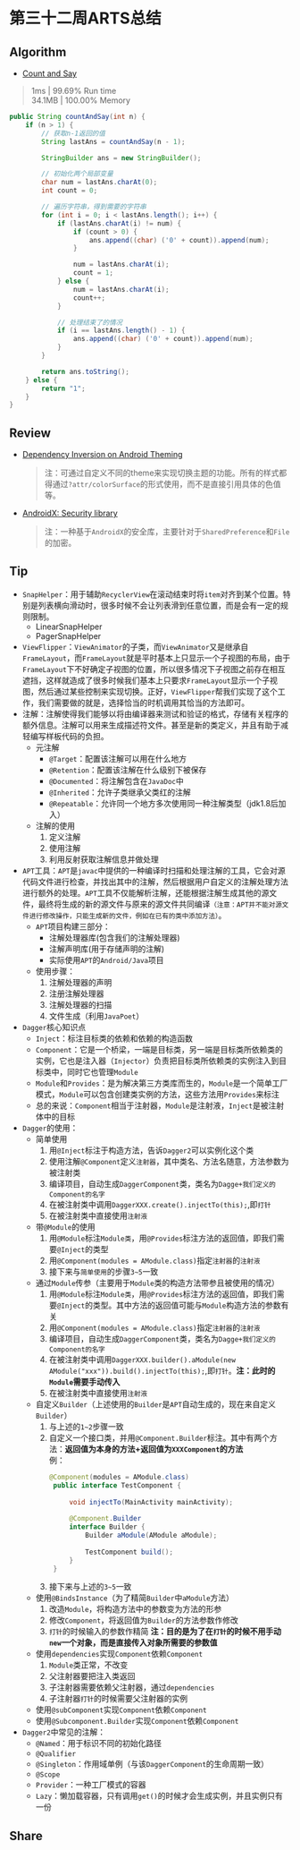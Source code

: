 # 第三十二周ARTS总结
## Algorithm
- [Count and Say](https://leetcode.com/problems/count-and-say/)
> 1ms | 99.69% Run time  
> 34.1MB | 100.00% Memory
```java
public String countAndSay(int n) {
    if (n > 1) {
        // 获取n-1返回的值
        String lastAns = countAndSay(n - 1);

        StringBuilder ans = new StringBuilder();

        // 初始化两个局部变量
        char num = lastAns.charAt(0);
        int count = 0;

        // 遍历字符串，得到需要的字符串
        for (int i = 0; i < lastAns.length(); i++) {
            if (lastAns.charAt(i) != num) {
                if (count > 0) {
                    ans.append((char) ('0' + count)).append(num);
                }

                num = lastAns.charAt(i);
                count = 1;
            } else {
                num = lastAns.charAt(i);
                count++;
            }

            // 处理结束了的情况
            if (i == lastAns.length() - 1) {
                ans.append((char) ('0' + count)).append(num);
            }
        }

        return ans.toString();
    } else {
        return "1";
    }
}
```
## Review
- [Dependency Inversion on Android Theming](https://jorgecastillo.dev/dependency-inversion-on-android-theming)
  > 注：可通过自定义不同的theme来实现切换主题的功能。所有的样式都得通过`?attr/colorSurface`的形式使用，而不是直接引用具体的色值等。
- [AndroidX: Security library](https://scottyab.com/2019/10/androidx-security-library/)
  > 注：一种基于`AndroidX`的安全库，主要针对于`SharedPreference`和`File`的加密。

## Tip
+ `SnapHelper`：用于辅助`RecyclerView`在滚动结束时将`item`对齐到某个位置。特别是列表横向滑动时，很多时候不会让列表滑到任意位置，而是会有一定的规则限制。
    + LinearSnapHelper
    + PagerSnapHelper
+ `ViewFlipper`：`ViewAnimator`的子类，而`ViewAnimator`又是继承自`FrameLayout`，而`FrameLayout`就是平时基本上只显示一个子视图的布局，由于`FrameLayout`下不好确定子视图的位置，所以很多情况下子视图之前存在相互遮挡，这样就造成了很多时候我们基本上只要求`FrameLayout`显示一个子视图，然后通过某些控制来实现切换。正好，`ViewFlipper`帮我们实现了这个工作，我们需要做的就是，选择恰当的时机调用其恰当的方法即可。
+ 注解：注解使得我们能够以将由编译器来测试和验证的格式，存储有关程序的额外信息。注解可以用来生成描述符文件。甚至是新的类定义，并且有助于减轻编写样板代码的负担。
    + 元注解
        + `@Target`：配置该注解可以用在什么地方
        + `@Retention`：配置该注解在什么级别下被保存
        + `@Documented`：将注解包含在`JavaDoc`中
        + `@Inherited`：允许子类继承父类红的注解
        + `@Repeatable`：允许同一个地方多次使用同一种注解类型（jdk1.8后加入）
    + 注解的使用
        1. 定义注解
        2. 使用注解
        3. 利用反射获取注解信息并做处理
+ `APT`工具：`APT`是`javac`中提供的一种编译时扫描和处理注解的工具，它会对源代码文件进行检查，并找出其中的注解，然后根据用户自定义的注解处理方法进行额外的处理。`APT`工具不仅能解析注解，还能根据注解生成其他的源文件，最终将生成的新的源文件与原来的源文件共同编译`（注意：APT并不能对源文件进行修改操作，只能生成新的文件，例如在已有的类中添加方法）`。
    + `APT`项目构建三部分：
        + 注解处理器库(包含我们的注解处理器)
        + 注解声明库(用于存储声明的注解)
        + 实际使用`APT`的`Android/Java`项目
    + 使用步骤：
        1. 注解处理器的声明
        2. 注册注解处理器
        3. 注解处理器的扫描
        4. 文件生成（利用`JavaPoet`）
+ `Dagger`核心知识点
    + `Inject`：标注目标类的依赖和依赖的构造函数
    + `Component`：它是一个桥梁，一端是目标类，另一端是目标类所依赖类的实例，它也是注入器（`Injector`）负责把目标类所依赖类的实例注入到目标类中，同时它也管理`Module`
    + `Module`和`Provides`：是为解决第三方类库而生的，`Module`是一个简单工厂模式，`Module`可以包含创建类实例的方法，这些方法用`Provides`来标注
    + 总的来说：`Component`相当于注射器，`Module`是注射液，`Inject`是被注射体中的目标
+ `Dagger`的使用：
    + 简单使用
        1. 用`@Inject`标注于构造方法，告诉`Dagger2`可以实例化这个类
        2. 使用注解`@Component`定义`注射器`，其中类名、方法名随意，方法参数为被注射类
        3. 编译项目，自动生成`DaggerComponent`类，类名为`Dagge+我们定义的Component的名字`
        4. 在被注射类中调用`DaggerXXX.create().injectTo(this);`,即`打针`
        5. 在被注射类中直接使用`注射液`
    + 带`@Module`的使用
        1. 用`@Module`标注`Module类`，用`@Provides`标注方法的返回值，即我们需要`@Inject`的类型
        2. 用`@Component(modules = AModule.class)`指定`注射器`的`注射液`
        3. 接下来与`简单使用`的步骤`3~5`一致
    + 通过`Module`传参（主要用于`Module`类的构造方法带参且被使用的情况）
        1. 用`@Module`标注`Module类`，用`@Provides`标注方法的返回值，即我们需要`@Inject`的类型。其中方法的返回值可能与`Module`构造方法的参数有关
        2. 用`@Component(modules = AModule.class)`指定`注射器`的`注射液`
        3. 编译项目，自动生成`DaggerComponent`类，类名为`Dagge+我们定义的Component的名字`
        4. 在被注射类中调用`DaggerXXX.builder().aModule(new AModule("xxx")).build().injectTo(this);`,即`打针`。**注：此时的`Module`需要手动传入**
        5. 在被注射类中直接使用`注射液`
    + 自定义`Builder`（上述使用的`Builder`是`APT`自动生成的，现在来自定义`Builder`）
        1. 与上述的`1~2`步骤一致
        2. 自定义一个接口类，并用`@Component.Builder`标注。其中有两个方法：**返回值为本身的方法+返回值为`XXXComponent`的方法**  
           例：
           ```java
           @Component(modules = AModule.class)
            public interface TestComponent {
            
                void injectTo(MainActivity mainActivity);
            
                @Component.Builder
                interface Builder {
                    Builder aModule(AModule aModule);
            
                    TestComponent build();
                }
            }
            ```
        3. 接下来与上述的`3~5`一致
    + 使用`@BindsInstance`（为了精简`Builder`中`aModule`方法）
        1. 改造`Module`，将构造方法中的参数变为方法的形参
        2. 修改`Component`，将返回值为`Builder`的方法参数作修改
        3. `打针`的时候输入的参数作精简
        **注：目的是为了在`打针`的时候不用手动`new`一个对象，而是直接传入对象所需要的参数值**
    + 使用`dependencies`实现`Component`依赖`Component`
        1. `Module`类正常，不改变
        2. 父注射器要把注入类返回
        3. 子注射器需要依赖父注射器，通过`dependencies`
        4. 子注射器`打针`的时候需要父注射器的实例
    + 使用`@subComponent`实现`Component`依赖`Component`
    + 使用`@Subcomponent.Builder`实现`Component`依赖`Component`
+ `Dagger2`中常见的注解：
    + `@Named`：用于标识不同的初始化路径
    + `@Qualifier`
    + `@Singleton`：作用域单例（与该`DaggerComponent`的生命周期一致）
    + `@Scope`
    + `Provider`：一种工厂模式的容器
    + `Lazy`：懒加载容器，只有调用`get()`的时候才会生成实例，并且实例只有一份

## Share